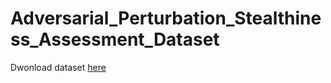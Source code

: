 # Adversarial_Perturbation_Stealthiness_Assessment_Dataset
Dwonload dataset [here](https://1drv.ms/u/c/4c1849bb76239df7/EXIykkDLVblAjEgrYPQuqFMBZRr2vT2upGdfOLQyGVMMHg?e=7aHK9r)

